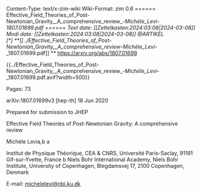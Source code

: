 Content-Type: text/x-zim-wiki
Wiki-Format: zim 0.6
====== Effective_Field_Theories_of_Post-Newtonian_Gravity__A_comprehensive_review_-_Michèle_Levi_-_1807.01699.pdf ======
Text date: [[Zettelkasten:2024:03:08|2024-03-08]] Modi date: [[Zettelkasten:2024:03:08|2024-03-08]]
@ARTIKEL  
[*] **[[../Effective_Field_Theories_of_Post-Newtonian_Gravity__A_comprehensive_review_-_Michèle_Levi_-_1807.01699.pdf]] **
https://arxiv.org/abs/1807.01699


{{../Effective_Field_Theories_of_Post-Newtonian_Gravity__A_comprehensive_review_-_Michèle_Levi_-_1807.01699.pdf.avif?width=500}}

Pages:           73


arXiv:1807.01699v3 [hep-th] 18 Jun 2020

Prepared for submission to JHEP

Effective Field Theories of Post-Newtonian Gravity:
A comprehensive review

Michèle Levia,b
a

Institut de Physique Théorique, CEA & CNRS, Université Paris-Saclay,
91191 Gif-sur-Yvette, France
b
Niels Bohr International Academy, Niels Bohr Institute, University of Copenhagen,
Blegdamsvej 17, 2100 Copenhagen, Denmark

E-mail: michelelevi@nbi.ku.dk

